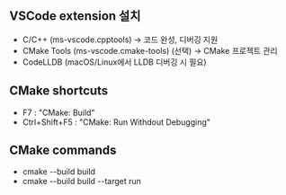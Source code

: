 ## VSCode extension 설치
* C/C++ (ms-vscode.cpptools) → 코드 완성, 디버깅 지원
* CMake Tools (ms-vscode.cmake-tools) (선택) → CMake 프로젝트 관리
* CodeLLDB (macOS/Linux에서 LLDB 디버깅 시 필요)

## CMake shortcuts
* F7 : "CMake: Build"
* Ctrl+Shift+F5 : "CMake: Run Withdout Debugging"

## CMake commands
* cmake --build build
* cmake --build build --target run